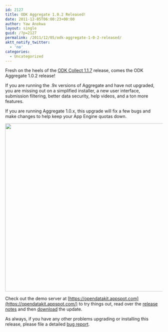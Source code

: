 ```yaml
---
id: 2127
title: ODK Aggregate 1.0.2 Released!
date: 2011-12-05T06:00:23+00:00
author: Yaw Anokwa
layout: single
guid: /?p=2127
permalink: /2011/12/05/odk-aggregate-1-0-2-released/
aktt_notify_twitter:
  - 'no'
categories:
  - Uncategorized
---
```

Fresh on the heels of the [ODK Collect 1.1.7](/2011/12/odk-collect-1-1-7-released/) release, comes the ODK Aggregate 1.0.2 release!

If you are running the .9x versions of Aggregate and have not upgraded, you are missing out on a simplified installer, a new user interface, submission filtering, better data security, help videos, and a ton more features. 

If you are running Aggregate 1.0.x, this upgrade will fix a few bugs and make changes to help keep your App Engine quotas down. 

<img width="538px" src="/assets/wp-content/uploads/2011/12/aggregate.png" />

Check out the demo server at [https://opendatakit.appspot.com](https://opendatakit.appspot.com/) to try things out, read over the [release notes](http://code.google.com/p/opendatakit/wiki/AggregateReleaseNotes) and then [download](/downloads/) the update. 

As always, if you have any other problems upgrading or installing this release, please file a detailed [bug report](http://code.google.com/p/opendatakit/issues/list).